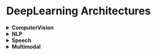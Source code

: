 # DeepLearning Architectures

<details>
<summary><b>ComputerVision</b></summary>

- <details>
  <summary><b>CNN</b></summary>

  - LeNet
  - AlexNet
  - VGG
  - ResNet
  - DenseNet
  - EfficientNet
  - ConvNeXt

  </details>

- <details>
  <summary><b>VisionTransformer</b></summary>

  - ViT
  - SwinTransformer
  - DeiT

  </details>

- <details>
  <summary><b>Generative</b></summary>

  - <details>
    <summary><b>GAN</b></summary>

    - DCGAN
    - StyleGAN
    - BigGAN
    - CycleGAN

    </details>

  - VAE

  - <details>
    <summary><b>Diffusion</b></summary>

    - DDPM
    - LatentDiffusion (StableDiffusion, SDXL, SD3)
    - ControlNet
    - DiT (Diffusion Transformer)

    </details>

  - FlowBased (Glow, RealNVP)

  </details>

</details>

<details>
<summary><b>NLP</b></summary>

- <details>
  <summary><b>RNN</b></summary>

  - Elman, Jordan
  - LSTM
  - GRU

  </details>

- <details>
  <summary><b>Seq2Seq</b></summary>

  - EncoderDecoder
  - Attention (Bahdanau, Luong)

  </details>

- <details>
  <summary><b>Transformer</b></summary>

  - VanillaTransformer
  - BERT, RoBERTa, ALBERT
  - GPT series
  - T5
  - LLaMA, Mistral, Falcon...

  </details>

- <details>
  <summary><b>LargeLanguageModels</b></summary>

  - InstructionTuned
  - RLHF
  - MixtureOfExperts

  </details>

</details>

<details>
<summary><b>Speech</b></summary>

- <details>
  <summary><b>ASR (Speech Recognition)</b></summary>

  - DeepSpeech
  - Wav2Vec2

  </details>

- <details>
  <summary><b>TTS (Text to Speech)</b></summary>

  - Tacotron
  - FastSpeech
  - VITS

  </details>

- AudioLM / SoundStream

</details>

<details>
<summary><b>Multimodal</b></summary>
</details>